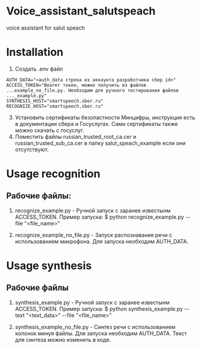 # Voice_assistant_salutspeach
voice assistant for salut speach

# Installation
1. Создать .env файл
```
AUTH_DATA="<auth_data строка из аккаунта разработчика сбер id>"
ACCESS_TOKEN="Bearer токен, можно получить из файлов ...example_no_file.py. Необходим для ручного тестирования файлов ..._example.py"
SYNTHESIS_HOST="smartspeech.sber.ru"
RECOGNIZE_HOST="smartspeech.sber.ru"
```
   
3. Установить сертификаты безопастности Минцифры, инструкция есть в документации сбера и Госуслугах. Сами сертификаты также можно скачать с госуслуг.
4. Поместить файлы russian_trusted_root_ca.cer и russian_trusted_sub_ca.cer в папку salut_speach_example если они отсутствуют.

# Usage recognition
## Рабочие файлы:
1. recognize_example.py - Ручной запуск с заранее известынм ACCESS_TOKEN.
   Пример запуска: $ python recognize_example.py --file "<file_name>"
   
2. recognize_example_no_file.py - Запуск распознавания речи с использованием микрофона. Для запуска необходим AUTH_DATA.

# Usage synthesis
## Рабочие файлы
1. synthesis_example.py - Ручной запуск с заранее известынм ACCESS_TOKEN.
   Пример запуска: $ python synthesis_example.py --text "<text_data>" --file "<file_name>"
   
2. synthesis_example_no_file.py - Синтез речи с использованием колонок минуя файлы. Для запуска необходим AUTH_DATA. 
   Текст для синтеза можно изменить в коде.


